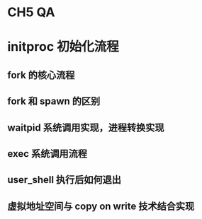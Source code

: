 # CH5 QA

# initproc 初始化流程

## fork 的核心流程

## fork 和 spawn 的区别

## waitpid 系统调用实现，进程转换实现

## exec 系统调用流程

## user_shell 执行后如何退出

## 虚拟地址空间与 copy on write 技术结合实现